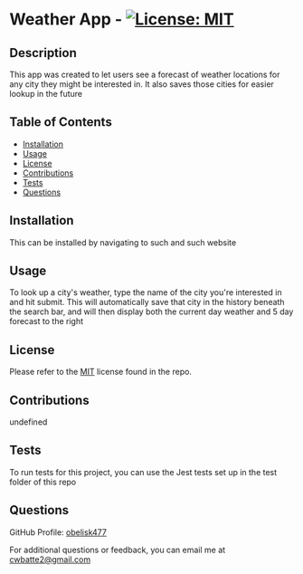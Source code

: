 # Weather App  - [![License: MIT](https://img.shields.io/badge/License-MIT-yellow.svg)](https://opensource.org/licenses/MIT)

  ## Description
  This app was created to let users see a forecast of weather locations for any city they might be interested in. It also saves those cities for easier lookup in the future

  ## Table of Contents
  * [Installation](#installation)
  * [Usage](#usage)
  * [License](#license)
  * [Contributions](#contributions)
  * [Tests](#tests)
  * [Questions](#questions)
  
  ## Installation
  This can be installed by navigating to such and such website

  ## Usage
  To look up a city's weather, type the name of the city you're interested in and hit submit. This will automatically save that city in the history beneath the search bar, and will then display both the current day weather and 5 day forecast to the right
  
  ## License
  Please refer to the [MIT](https://opensource.org/licenses/MIT) license found in the repo.
  
  ## Contributions
  undefined

  ## Tests
  To run tests for this project, you can use the Jest tests set up in the test folder of this repo

  ## Questions
  GitHub Profile: [obelisk477](https://github.com/obelisk477)
  
  For additional questions or feedback, you can email me at [cwbatte2@gmail.com](mailto:cwbatte2@gmail.com)
  